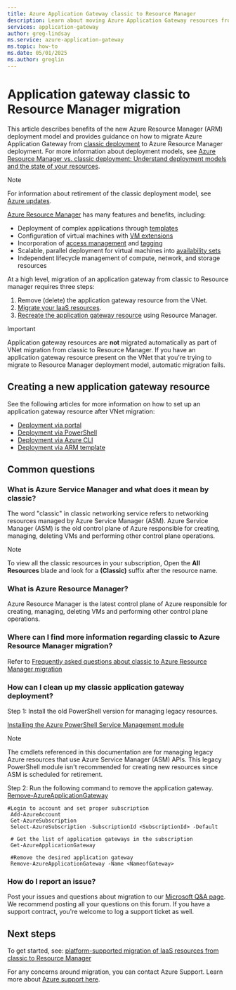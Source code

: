 ```yaml
---
title: Azure Application Gateway classic to Resource Manager
description: Learn about moving Azure Application Gateway resources from the classic deployment model to the Resource Manager deployment model.
services: application-gateway
author: greg-lindsay
ms.service: azure-application-gateway
ms.topic: how-to
ms.date: 05/01/2025
ms.author: greglin
---
```


# Application gateway classic to Resource Manager migration

This article describes benefits of the new Azure Resource Manager (ARM) deployment model and provides guidance on how to migrate Azure Application Gateway from [classic deployment](#what-is-azure-service-manager-and-what-does-it-mean-by-classic) to Azure Resource Manager deployment.  For more information about deployment models, see [Azure Resource Manager vs. classic deployment: Understand deployment models and the state of your resources](/azure/azure-resource-manager/management/deployment-models).

> [!NOTE]
> For information about retirement of the classic deployment model, see [Azure updates](https://azure.microsoft.com/updates?id=azure-classic-resource-providers-will-be-retired-on-31-august-2024).

[Azure Resource Manager](../azure-resource-manager/management/overview.md) has many features and benefits, including:
* Deployment of complex applications through [templates](/azure/azure-resource-manager/templates/overview) 
* Configuration of virtual machines with [VM extensions](/azure/virtual-machines/extensions/overview) 
* Incorporation of [access management](/azure/role-based-access-control/) and [tagging](/azure/azure-resource-manager/management/tag-resources) 
* Scalable, parallel deployment for virtual machines into [availability sets](/azure/virtual-machines/availability-set-overview)
* Independent lifecycle management of compute, network, and storage resources

At a high level, migration of an application gateway from classic to Resource manager requires three steps:
1. Remove (delete) the application gateway resource from the VNet.
2. [Migrate your IaaS resources](/azure/virtual-machines/migration/migration-classic-resource-manager-ps).
3. [Recreate the application gateway resource](#creating-a-new-application-gateway-resource) using Resource Manager.

> [!IMPORTANT]
> Application gateway resources are **not** migrated automatically as part of VNet migration from classic to Resource Manager. If you have an application gateway resource present on the VNet that you're trying to migrate to Resource Manager deployment model, automatic migration fails.

## Creating a new application gateway resource 

See the following articles for more information on how to set up an application gateway resource after VNet migration:

* [Deployment via portal](quick-create-portal.md)
* [Deployment via PowerShell](quick-create-powershell.md)
* [Deployment via Azure CLI](quick-create-cli.md)
* [Deployment via ARM template](quick-create-template.md)

## Common questions

### What is Azure Service Manager and what does it mean by classic?

The word "classic" in classic networking service refers to networking resources managed by Azure Service Manager (ASM). Azure Service Manager (ASM) is the old control plane of Azure responsible for creating, managing, deleting VMs and performing other control plane operations.

> [!NOTE]
> To view all the classic resources in your subscription, Open the **All Resources** blade and look for a **(Classic)** suffix after the resource name.

### What is Azure Resource Manager?

Azure Resource Manager is the latest control plane of Azure responsible for creating, managing, deleting VMs and performing other control plane operations.

### Where can I find more information regarding classic to Azure Resource Manager migration?

Refer to [Frequently asked questions about classic to Azure Resource Manager migration](/azure/virtual-machines/migration-classic-resource-manager-faq)

### How can I clean up my classic application gateway deployment?

Step 1: Install the old PowerShell version for managing legacy resources.

[Installing the Azure PowerShell Service Management module](/powershell/azure/servicemanagement/install-azure-ps)

> [!NOTE]
> The cmdlets referenced in this documentation are for managing legacy Azure resources that use Azure Service Manager (ASM) APIs. This legacy PowerShell module isn't recommended for creating new resources since ASM is scheduled for retirement.

Step 2: Run the following command to remove the application gateway.
 [Remove-AzureApplicationGateway](/powershell/module/servicemanagement/azure/remove-azureapplicationgateway)

 ```
#Login to account and set proper subscription
  Add-AzureAccount
  Get-AzureSubscription
  Select-AzureSubscription -SubscriptionId <SubscriptionId> -Default
 
  # Get the list of application gateways in the subscription
  Get-AzureApplicationGateway
 
  #Remove the desired application gateway
  Remove-AzureApplicationGateway -Name <NameofGateway>
```

### How do I report an issue?

Post your issues and questions about migration to our [Microsoft Q&A page](/answers/topics/azure-virtual-network.html). We recommend posting all your questions on this forum. If you have a support contract, you're welcome to log a support ticket as well.

## Next steps
To get started, see: [platform-supported migration of IaaS resources from classic to Resource Manager](/azure/virtual-machines/migration-classic-resource-manager-ps)

For any concerns around migration, you can contact Azure Support. Learn more about [Azure support here](https://azure.microsoft.com/support/options/).
